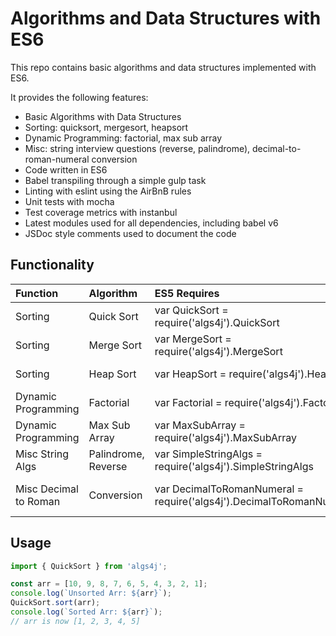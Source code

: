 # Algorithms and Data Structures with ES6
This repo contains basic algorithms and data structures implemented with ES6.

It provides the following features:
* Basic Algorithms with Data Structures
* Sorting: quicksort, mergesort, heapsort
* Dynamic Programming: factorial, max sub array
* Misc: string interview questions (reverse, palindrome), decimal-to-roman-numeral conversion
* Code written in ES6
* Babel transpiling through a simple gulp task
* Linting with eslint using the AirBnB rules
* Unit tests with mocha
* Test coverage metrics with instanbul
* Latest modules used for all dependencies, including babel v6
* JSDoc style comments used to document the code

## Functionality
| Function | Algorithm | ES5 Requires | ES6 Import  |
| :-------------|:-------------|:------------------------|:-------------------------|
|Sorting | Quick Sort | var QuickSort = require('algs4j').QuickSort | import { QuickSort} from 'algs4j' |
|Sorting | Merge Sort | var MergeSort = require('algs4j').MergeSort | import { MergeSort} from 'algs4j' |
|Sorting | Heap Sort | var HeapSort = require('algs4j').HeapSort | import { HeapSort} from 'algs4j' |
|Dynamic Programming | Factorial | var Factorial = require('algs4j').Factorial | import { Factorial} from 'algs4j' |
|Dynamic Programming | Max Sub Array | var MaxSubArray = require('algs4j').MaxSubArray | import { MaxSubArray } from 'algs4j' |
|Misc String Algs| Palindrome, Reverse | var SimpleStringAlgs = require('algs4j').SimpleStringAlgs | import { SimpleStringAlgs } from 'algs4j' |
|Misc Decimal to Roman| Conversion | var DecimalToRomanNumeral = require('algs4j').DecimalToRomanNumeral | import { DecimalToRomanNumeral } from 'algs4j' |

## Usage
```javascript
import { QuickSort } from 'algs4j';

const arr = [10, 9, 8, 7, 6, 5, 4, 3, 2, 1];
console.log(`Unsorted Arr: ${arr}`);
QuickSort.sort(arr);
console.log(`Sorted Arr: ${arr}`);
// arr is now [1, 2, 3, 4, 5]
```
